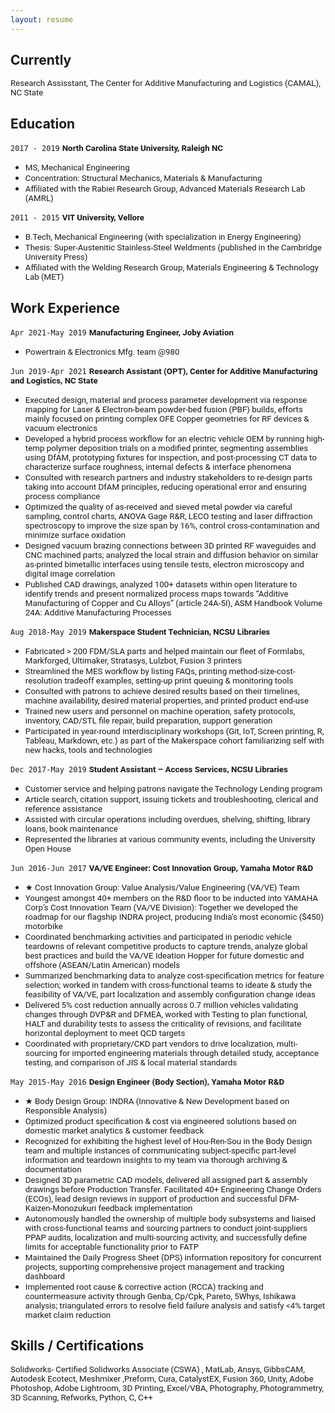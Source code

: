 ```yaml
---
layout: resume
---
```


<!---
Comment: Hi, if you stumbled to this section of my website looking for a professional resume, here it is a file (insert link) What you see below is a more informal illustration of my experiences and derived learnings. Thanks! ----- This is probably the best phase of life in terms of purely learning and relating concepts to problems around me; now that the learning process is less related to the fear of grades or ranking hierarchy. Unfortunately, that wasn't the case growing up.
* <span style="font-family:San Francisco, Roboto, Segoe UI; font-size:10pt;">TEXT| *ITALICS*
 | DOI:<a href="LINK" target="_blank"> TAG </a> </span>
-->



## Currently

<span style="font-family:San Francisco, Roboto, Segoe UI; font-size:10pt;"> Research Assisstant, The Center for Additive Manufacturing and Logistics (CAMAL), NC State 
</span> 

## Education

`2017 - 2019`
__<span style="font-family:San Francisco, Roboto, Segoe UI; font-size:10pt;"> North Carolina State University, Raleigh NC </span>__
- <span style="font-family:San Francisco, Roboto, Segoe UI; font-size:10pt;"> MS, Mechanical Engineering </span>
- <span style="font-family:San Francisco, Roboto, Segoe UI; font-size:10pt;"> Concentration: Structural Mechanics, Materials & Manufacturing </span>
- <span style="font-family:San Francisco, Roboto, Segoe UI; font-size:10pt;"> Affiliated with the Rabiei Research Group, Advanced Materials Research Lab (AMRL) </span>

`2011 - 2015`
__<span style="font-family:San Francisco, Roboto, Segoe UI; font-size:10pt;"> VIT  University, Vellore </span>__
- <span style="font-family:San Francisco, Roboto, Segoe UI; font-size:10pt;"> B.Tech, Mechanical Engineering (with specialization in Energy Engineering) </span>
- <span style="font-family:San Francisco, Roboto, Segoe UI; font-size:10pt;"> Thesis: Super-Austenitic Stainless-Steel Weldments (published in the Cambridge University Press) </span>
- <span style="font-family:San Francisco, Roboto, Segoe UI; font-size:10pt;"> Affiliated with the Welding Research Group, Materials Engineering & Technology Lab (MET) </span>                 

## Work Experience
`Apr 2021-May 2019`
__<span style="font-family:San Francisco, Roboto, Segoe UI; font-size:10pt;"> Manufacturing Engineer, Joby Aviation </span>__
- <span style="font-family:San Francisco, Roboto, Segoe UI; font-size:10pt;"> Powertrain & Electronics Mfg. team @980 </span>

`Jun 2019-Apr 2021`
 __<span style="font-family:San Francisco, Roboto, Segoe UI; font-size:10pt;"> Research Assistant (OPT), Center for Additive Manufacturing and Logistics, NC State</span>__
- <span style="font-family:San Francisco, Roboto, Segoe UI; font-size:10pt;"> Executed design, material and process parameter development via response mapping for Laser & Electron-beam powder-bed fusion (PBF) builds, efforts mainly focused on printing complex OFE Copper geometries for RF devices & vacuum electronics</span>
- <span style="font-family:San Francisco, Roboto, Segoe UI; font-size:10pt;"> Developed a hybrid process workflow for an electric vehicle OEM by running high-temp polymer deposition trials on a modified printer, segmenting assemblies using DfAM, prototyping fixtures for inspection, and post-processing CT data to characterize surface roughness, internal defects & interface phenomena </span>
- <span style="font-family:San Francisco, Roboto, Segoe UI; font-size:10pt;"> Consulted with research partners and industry stakeholders to re-design parts taking into account DfAM principles, reducing operational error and ensuring process compliance </span>
- <span style="font-family:San Francisco, Roboto, Segoe UI; font-size:10pt;"> Optimized the quality of as-received and sieved metal powder via careful sampling, control charts, ANOVA Gage R&R, LECO testing and laser diffraction spectroscopy to improve the size span by 16%, control cross-contamination and minimize surface oxidation </span>
- <span style="font-family:San Francisco, Roboto, Segoe UI; font-size:10pt;"> Designed vacuum brazing connections between 3D printed RF waveguides and CNC machined parts; analyzed the local strain and diffusion behavior on similar as-printed bimetallic interfaces using tensile tests, electron microscopy and digital image correlation </span>
- <span style="font-family:San Francisco, Roboto, Segoe UI; font-size:10pt;"> Published CAD drawings, analyzed 100+ datasets within open literature to identify trends and present normalized process maps towards “Additive Manufacturing of Copper and Cu Alloys” (article 24A-5I), ASM Handbook Volume 24A: Additive Manufacturing Processes  </span>

`Aug 2018-May 2019`
 __<span style="font-family:San Francisco, Roboto, Segoe UI; font-size:10pt;"> Makerspace Student Technician, NCSU Libraries  </span>__
- <span style="font-family:San Francisco, Roboto, Segoe UI; font-size:10pt;"> Fabricated > 200 FDM/SLA parts and helped maintain our fleet of Formlabs, Markforged, Ultimaker, Stratasys, Lulzbot, Fusion 3 printers </span>
- <span style="font-family:San Francisco, Roboto, Segoe UI; font-size:10pt;"> Streamlined the MES workflow by listing FAQs, printing method-size-cost-resolution tradeoff examples, setting-up print queuing & monitoring tools </span>
- <span style="font-family:San Francisco, Roboto, Segoe UI; font-size:10pt;"> Consulted with patrons to achieve desired results based on their timelines, machine availability, desired material properties, and printed product end-use </span>
- <span style="font-family:San Francisco, Roboto, Segoe UI; font-size:10pt;"> Trained new users and personnel on machine operation, safety protocols, inventory, CAD/STL file repair, build preparation, support generation</span>
- <span style="font-family:San Francisco, Roboto, Segoe UI; font-size:10pt;"> Participated in year-round interdisciplinary workshops (Git, IoT, Screen printing, R, Tableau, Markdown, etc.) as part of the Makerspace cohort familiarizing self with new hacks, tools and technologies</span>

`Dec 2017-May 2019`
__<span style="font-family:San Francisco, Roboto, Segoe UI; font-size:10pt;"> Student Assistant – Access Services, NCSU Libraries </span>__
- <span style="font-family:San Francisco, Roboto, Segoe UI; font-size:10pt;"> Customer service and helping patrons navigate the Technology Lending program </span>
- <span style="font-family:San Francisco, Roboto, Segoe UI; font-size:10pt;"> Article search, citation support, issuing tickets and troubleshooting, clerical and reference assistance</span>
- <span style="font-family:San Francisco, Roboto, Segoe UI; font-size:10pt;"> Assisted with circular operations including overdues, shelving, shifting, library loans, book maintenance</span>
- <span style="font-family:San Francisco, Roboto, Segoe UI; font-size:10pt;">Represented the libraries at various community events, including the University Open House</span>

`Jun 2016-Jun 2017`
__<span style="font-family:San Francisco, Roboto, Segoe UI; font-size:10pt;"> VA/VE Engineer: Cost Innovation Group, Yamaha Motor R&D </span>__
- <span style="font-family:San Francisco, Roboto, Segoe UI; font-size:10pt;"> ★ Cost Innovation Group: Value Analysis/Value Engineering (VA/VE) Team </span>
- <span style="font-family:San Francisco, Roboto, Segoe UI; font-size:10pt;"> Youngest amongst 40+ members on the R&D floor to be inducted into YAMAHA Corp’s Cost Innovation Team (VA/VE Division): Together we developed the roadmap for our flagship INDRA project, producing India’s most economic ($450) motorbike </span>
- <span style="font-family:San Francisco, Roboto, Segoe UI; font-size:10pt;"> Coordinated benchmarking activities and participated in periodic vehicle teardowns of relevant competitive products to capture trends, analyze global best practices and build the VA/VE Ideation Hopper for future domestic and offshore (ASEAN/Latin American) models </span>
- <span style="font-family:San Francisco, Roboto, Segoe UI; font-size:10pt;"> Summarized benchmarking data to analyze cost-specification metrics for feature selection; worked in tandem with cross-functional teams to ideate & study the feasibility of VA/VE, part localization and assembly configuration change ideas </span>
- <span style="font-family:San Francisco, Roboto, Segoe UI; font-size:10pt;"> Delivered 5% cost reduction annually across 0.7 million vehicles validating changes through DVP&R and DFMEA, worked with Testing to plan functional, HALT and durability tests to assess the criticality of revisions, and facilitate horizontal deployment to meet QCD targets </span>
- <span style="font-family:San Francisco, Roboto, Segoe UI; font-size:10pt;"> Coordinated with proprietary/CKD part vendors to drive localization, multi-sourcing for imported engineering materials through detailed study, acceptance testing, and comparison of JIS & local material standards </span>

`May 2015-May 2016`
__<span style="font-family:San Francisco, Roboto, Segoe UI; font-size:10pt;"> Design Engineer (Body Section), Yamaha Motor R&D</span>__
- <span style="font-family:San Francisco, Roboto, Segoe UI; font-size:10pt;"> ★ Body Design Group: INDRA (Innovative & New Development based on Responsible Analysis) </span>
- <span style="font-family:San Francisco, Roboto, Segoe UI; font-size:10pt;"> Optimized product specification & cost via engineered solutions based on domestic market analytics & customer feedback</span>
- <span style="font-family:San Francisco, Roboto, Segoe UI; font-size:10pt;"> Recognized for exhibiting the highest level of Hou-Ren-Sou in the Body Design team and multiple instances of communicating subject-specific part-level information and teardown insights to my team via thorough archiving & documentation </span>
- <span style="font-family:San Francisco, Roboto, Segoe UI; font-size:10pt;"> Designed 3D parametric CAD models, delivered all assigned part & assembly drawings before Production Transfer. Facilitated 40+ Engineering Change Orders (ECOs), lead design reviews in support of production and successful DFM-Kaizen-Monozukuri feedback implementation </span>
- <span style="font-family:San Francisco, Roboto, Segoe UI; font-size:10pt;"> Autonomously handled the ownership of multiple body subsystems and liaised with cross-functional teams and sourcing partners to conduct joint-suppliers PPAP audits, localization and multi-sourcing activity, and successfully define limits for acceptable functionality prior to FATP </span>
- <span style="font-family:San Francisco, Roboto, Segoe UI; font-size:10pt;"> Maintained the Daily Progress Sheet (DPS) information repository for concurrent projects, supporting comprehensive project management and tracking dashboard </span>
- <span style="font-family:San Francisco, Roboto, Segoe UI; font-size:10pt;"> Implemented root cause & corrective action (RCCA) tracking and countermeasure activity through Genba, Cp/Cpk, Pareto, 5Whys, Ishikawa analysis; triangulated errors to resolve field failure analysis and satisfy <4% target market claim reduction </span>

## Skills / Certifications


<span style="font-family:San Francisco, Roboto, Segoe UI; font-size:10pt;"> Solidworks- Certified Solidworks Associate (CSWA) , MatLab, Ansys, GibbsCAM, Autodesk Ecotect, Meshmixer ,Preform, Cura, CatalystEX, Fusion 360, Unity, Adobe Photoshop, Adobe Lightroom, 3D Printing, Excel/VBA, Photography, Photogrammetry, 3D Scanning, Refworks, Python, C, C++ </span>


<!-- ### Footer-->
<!-- Last updated: Dec 2019 -->


